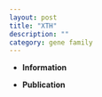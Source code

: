 ```yaml
---
layout: post
title: "XTH"
description: ""
category: gene family
---
```


* **Information**  

* **Publication**  


